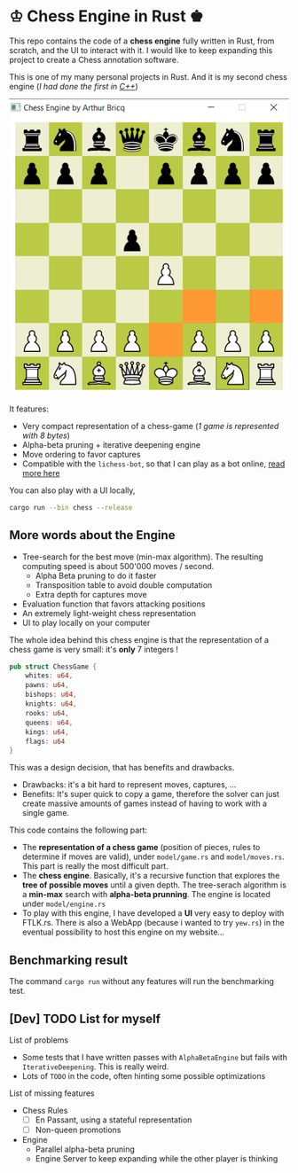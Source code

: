 # ♔ Chess Engine in Rust ♚

This repo contains the code of a **chess engine** fully written in Rust, from scratch, and the UI to interact with it. I
would like to keep expanding this project to create a Chess annotation software.

This is one of my many personal projects in Rust. And it is my second chess engine (*I had done the first
in [C++](https://github.com/arthurBricq/chess_cpp)*)

![](screenshot.png)

It features:

- Very compact representation of a chess-game (*1 game is represented with 8 bytes*)
- Alpha-beta pruning + iterative deepening engine
- Move ordering to favor captures
- Compatible with the `lichess-bot`, so that I can play as a bot online, [read more here](./lichess_bot/README.md)

You can also play with a UI locally,

```bash
cargo run --bin chess --release
```

## More words about the Engine

- Tree-search for the best move (min-max algorithm). The resulting computing speed is about 500'000 moves / second.
    - Alpha Beta pruning to do it faster
    - Transposition table to avoid double computation
    - Extra depth for captures move
- Evaluation function that favors attacking positions
- An extremely light-weight chess representation
- UI to play locally on your computer

The whole idea behind this chess engine is that the representation of a chess game is very small: it's **only** 7
integers !

```rust
pub struct ChessGame {
    whites: u64,
    pawns: u64,
    bishops: u64,
    knights: u64,
    rooks: u64,
    queens: u64,
    kings: u64,
    flags: u64
}
```

This was a design decision, that has benefits and drawbacks.

- Drawbacks: it's a bit hard to represent moves, captures, ...
- Benefits: It's super quick to copy a game, therefore the solver can just create massive amounts of games instead of
  having to work with a single game.

This code contains the following part:

- The **representation of a chess game** (position of pieces, rules to determine if moves are valid), under
  `model/game.rs` and `model/moves.rs`. This part is really the most difficult part.
- The **chess engine**. Basically, it's a recursive function that explores the **tree of possible moves** until a given
  depth. The tree-serach algorithm is a **min-max** search with **alpha-beta prunning**. The engine is located under
  `model/engine.rs`
- To play with this engine, I have developed a **UI** very easy to deploy with FTLK.rs. There is also a WebApp (because
  i wanted to try `yew.rs`) in the eventual possibility to host this engine on my website...

## Benchmarking result

The command `cargo run` without any features will run the benchmarking test.

## [Dev] TODO List for myself

List of problems

- Some tests that I have written passes with `AlphaBetaEngine` but fails with `IterativeDeepening`. This is really
  weird.
- Lots of `TODO` in the code, often hinting some possible optimizations

List of missing features

- Chess Rules
    - [ ] En Passant, using a stateful representation
    - [ ] Non-queen promotions

- Engine
    - Parallel alpha-beta pruning
    - Engine Server to keep expanding while the other player is thinking

